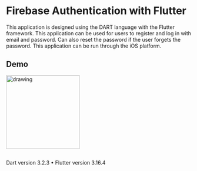 # Firebase Authentication with Flutter
This application is designed using the DART language with the Flutter framework. This application can be used for users to register and log in with email and password. Can also reset the password if the user forgets the password. This application can be run through the iOS platform.

## Demo
<img src="https://github.com/dna2121/flutter-firebase-auth/assets/80125535/048b49d7-0202-4f43-a581-d3d018dfc875" alt="drawing" width="200"/>

##
Dart version 3.2.3 • Flutter version 3.16.4
